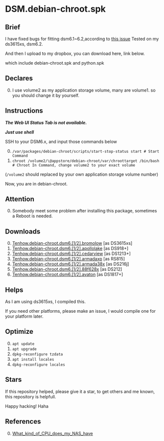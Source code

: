 # DSM.debian-chroot.spk
## Brief
I have fixed bugs for fitting dsm6.1~6.2,according to [this issue](https://github.com/SynoCommunity/spksrc/issues/1910)
Tested on my ds3615xs, dsm6.2.

And then I upload to my dropbox, you can download here, link below.

which include debian-chroot.spk and python.spk

## Declares
0. I use volume2 as my application storage volume, many are volume1. so you should change it by yourself.

## Instructions
***The Web UI Status Tab is not available.***

***Just use shell***

SSH to your DSM6.x, and input those commands below

0. `/var/packages/debian-chroot/scripts/start-stop-status start # Start Command`
1. `chroot /volume2/\@appstore/debian-chroot/var/chroottarget /bin/bash # Chroot In Command, change volume2 to your exact volume`

(`/volume2` should replaced by your own application storage volume number)

Now, you are in debian-chroot.

## Attention
0. Somebody meet some problem after installing this package, sometimes a Reboot is needed.

## Downloads
0. [Tenhow.debian-chroot.dsm6.[1/2].bromolow](https://www.dropbox.com/s/r4udr737knvv3jo/tenhow.debian-chroot.dsm6.%5B1%3A2%5D.bromolow.zip?dl=0) [as DS3615xs]
0. [Tenhow.debian-chroot.dsm6.[1/2].apollolake](https://www.dropbox.com/s/aef5a6a70tparbc/tenhow.debian-chroot.dsm6.%5B1%3A2%5D.apollolake.zip?dl=0) [as DS918+]
0. [Tenhow.debian-chroot.dsm6.[1/2].cedarview](https://www.dropbox.com/s/85kzm6pgm90imnr/tenhow.debian-chroot.dsm6.%5B1%3A2%5D.cedarview.zip?dl=0) [as DS1213+]
0. [Tenhow.debian-chroot.dsm6.[1/2].armadaxp](https://www.dropbox.com/s/04ivz8nfztg2fe9/tenhow.debian-chroot.dsm6.%5B1%3A2%5D.armadaxp.zip?dl=0) [as RS815]
0. [Tenhow.debian-chroot.dsm6.[1/2].armada38x](https://www.dropbox.com/s/71p8e49dwbuv3zu/tenhow.debian-chroot.dsm6.%5B1%3A2%5D.armada38x.zip?dl=0) [as DS216j]
0. [Tenhow.debian-chroot.dsm6.[1/2].88f628x](https://www.dropbox.com/s/w4psq4m4dgpdy4m/tenhow.debian-chroot.dsm6.%5B1%3A2%5D.88f628x.zip?dl=0) [as DS212]
0. [Tenhow.debian-chroot.dsm6.[1/2].avaton](https://www.dropbox.com/s/qroxml7bi7xy2oq/tenhow.debian-chroot.dsm6.%5B1%3A2%5D.avoton.zip?dl=0) [as DS1817+]




## Helps
As I am using ds3615xs, I compiled this.

If you need other platforms, please make an issue, I would compile one for your platform later.

## Optimize
0. `apt update`
0. `apt upgrade`
0. `dpkg-reconfigure tzdata`
0. `apt install locales`
0. `dpkg-reconfigure locales`

## Stars
If this repository helped, please give it a star, to get others and me known, this repository is helpfull.

Happy hacking! Haha

## References
0. [What_kind_of_CPU_does_my_NAS_have](https://www.synology.com/zh-tw/knowledgebase/DSM/tutorial/General/What_kind_of_CPU_does_my_NAS_have)

